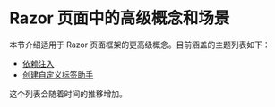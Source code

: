# Razor 页面中的高级概念和场景

本节介绍适用于 Razor  页面框架的更高级概念。目前涵盖的主题列表如下：

*   [依赖注入](/advanced/dependency-injection)
*   [创建自定义标签助手](/advanced/custom-tag-helpers)

这个列表会随着时间的推移增加。
